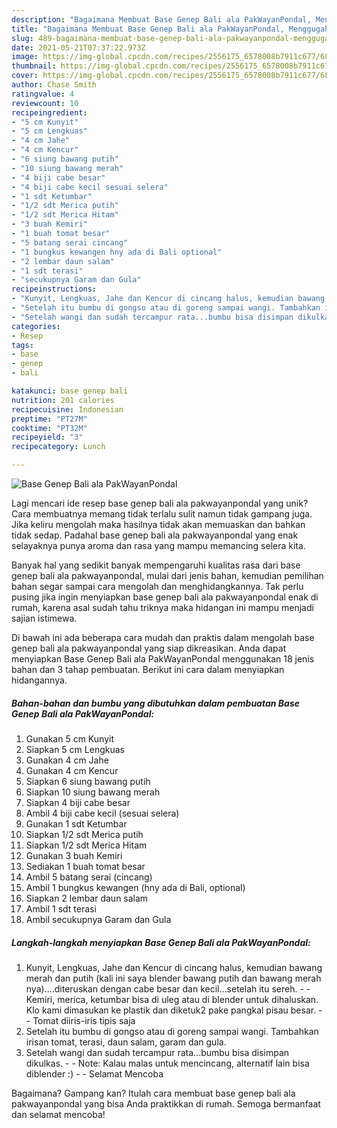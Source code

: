 ```yaml
---
description: "Bagaimana Membuat Base Genep Bali ala PakWayanPondal, Menggugah Selera"
title: "Bagaimana Membuat Base Genep Bali ala PakWayanPondal, Menggugah Selera"
slug: 489-bagaimana-membuat-base-genep-bali-ala-pakwayanpondal-menggugah-selera
date: 2021-05-21T07:37:22.973Z
image: https://img-global.cpcdn.com/recipes/2556175_6578008b7911c677/680x482cq70/base-genep-bali-ala-pakwayanpondal-foto-resep-utama.jpg
thumbnail: https://img-global.cpcdn.com/recipes/2556175_6578008b7911c677/680x482cq70/base-genep-bali-ala-pakwayanpondal-foto-resep-utama.jpg
cover: https://img-global.cpcdn.com/recipes/2556175_6578008b7911c677/680x482cq70/base-genep-bali-ala-pakwayanpondal-foto-resep-utama.jpg
author: Chase Smith
ratingvalue: 4
reviewcount: 10
recipeingredient:
- "5 cm Kunyit"
- "5 cm Lengkuas"
- "4 cm Jahe"
- "4 cm Kencur"
- "6 siung bawang putih"
- "10 siung bawang merah"
- "4 biji cabe besar"
- "4 biji cabe kecil sesuai selera"
- "1 sdt Ketumbar"
- "1/2 sdt Merica putih"
- "1/2 sdt Merica Hitam"
- "3 buah Kemiri"
- "1 buah tomat besar"
- "5 batang serai cincang"
- "1 bungkus kewangen hny ada di Bali optional"
- "2 lembar daun salam"
- "1 sdt terasi"
- "secukupnya Garam dan Gula"
recipeinstructions:
- "Kunyit, Lengkuas, Jahe dan Kencur di cincang halus, kemudian bawang merah dan putih (kali ini saya blender bawang putih dan bawang merah nya)....diteruskan dengan cabe besar dan kecil...setelah itu sereh.  Kemiri, merica, ketumbar bisa di uleg atau di blender untuk dihaluskan. Klo kami dimasukan ke plastik dan diketuk2 pake pangkal pisau besar.  Tomat diiris-iris tipis saja"
- "Setelah itu bumbu di gongso atau di goreng sampai wangi. Tambahkan irisan tomat, terasi, daun salam, garam dan gula."
- "Setelah wangi dan sudah tercampur rata...bumbu bisa disimpan dikulkas.  Note: Kalau malas untuk mencincang, alternatif lain bisa diblender :)  Selamat Mencoba"
categories:
- Resep
tags:
- base
- genep
- bali

katakunci: base genep bali 
nutrition: 201 calories
recipecuisine: Indonesian
preptime: "PT27M"
cooktime: "PT32M"
recipeyield: "3"
recipecategory: Lunch

---
```



![Base Genep Bali ala PakWayanPondal](https://img-global.cpcdn.com/recipes/2556175_6578008b7911c677/680x482cq70/base-genep-bali-ala-pakwayanpondal-foto-resep-utama.jpg)

Lagi mencari ide resep base genep bali ala pakwayanpondal yang unik? Cara membuatnya memang tidak terlalu sulit namun tidak gampang juga. Jika keliru mengolah maka hasilnya tidak akan memuaskan dan bahkan tidak sedap. Padahal base genep bali ala pakwayanpondal yang enak selayaknya punya aroma dan rasa yang mampu memancing selera kita.



Banyak hal yang sedikit banyak mempengaruhi kualitas rasa dari base genep bali ala pakwayanpondal, mulai dari jenis bahan, kemudian pemilihan bahan segar sampai cara mengolah dan menghidangkannya. Tak perlu pusing jika ingin menyiapkan base genep bali ala pakwayanpondal enak di rumah, karena asal sudah tahu triknya maka hidangan ini mampu menjadi sajian istimewa.


Di bawah ini ada beberapa cara mudah dan praktis dalam mengolah base genep bali ala pakwayanpondal yang siap dikreasikan. Anda dapat menyiapkan Base Genep Bali ala PakWayanPondal menggunakan 18 jenis bahan dan 3 tahap pembuatan. Berikut ini cara dalam menyiapkan hidangannya.

<!--inarticleads1-->

##### Bahan-bahan dan bumbu yang dibutuhkan dalam pembuatan Base Genep Bali ala PakWayanPondal:

1. Gunakan 5 cm Kunyit
1. Siapkan 5 cm Lengkuas
1. Gunakan 4 cm Jahe
1. Gunakan 4 cm Kencur
1. Siapkan 6 siung bawang putih
1. Siapkan 10 siung bawang merah
1. Siapkan 4 biji cabe besar
1. Ambil 4 biji cabe kecil (sesuai selera)
1. Gunakan 1 sdt Ketumbar
1. Siapkan 1/2 sdt Merica putih
1. Siapkan 1/2 sdt Merica Hitam
1. Gunakan 3 buah Kemiri
1. Sediakan 1 buah tomat besar
1. Ambil 5 batang serai (cincang)
1. Ambil 1 bungkus kewangen (hny ada di Bali, optional)
1. Siapkan 2 lembar daun salam
1. Ambil 1 sdt terasi
1. Ambil secukupnya Garam dan Gula




<!--inarticleads2-->

##### Langkah-langkah menyiapkan Base Genep Bali ala PakWayanPondal:

1. Kunyit, Lengkuas, Jahe dan Kencur di cincang halus, kemudian bawang merah dan putih (kali ini saya blender bawang putih dan bawang merah nya)....diteruskan dengan cabe besar dan kecil...setelah itu sereh. -  - Kemiri, merica, ketumbar bisa di uleg atau di blender untuk dihaluskan. Klo kami dimasukan ke plastik dan diketuk2 pake pangkal pisau besar. -  - Tomat diiris-iris tipis saja
1. Setelah itu bumbu di gongso atau di goreng sampai wangi. Tambahkan irisan tomat, terasi, daun salam, garam dan gula.
1. Setelah wangi dan sudah tercampur rata...bumbu bisa disimpan dikulkas. -  - Note: Kalau malas untuk mencincang, alternatif lain bisa diblender :) -  - Selamat Mencoba




Bagaimana? Gampang kan? Itulah cara membuat base genep bali ala pakwayanpondal yang bisa Anda praktikkan di rumah. Semoga bermanfaat dan selamat mencoba!
